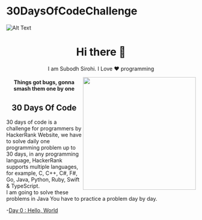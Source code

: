 # 30DaysOfCodeChallenge
![Alt Text](https://dev-to-uploads.s3.amazonaws.com/uploads/articles/czw7iwxpo61wri5m23i3.jpg)
<h1 align="center"> Hi there 👋 </h1>
<p align="center"> I am Subodh Sirohi. I Love ❤️ programming </p>
<img align="right" src="https://p.kindpng.com/picc/s/10-100514_manga-clipart-happy-boy-black-hair-anime-boy.png" height="300" width="300">

<h4 align="center">Things got bugs, gonna smash them one by one</h4>

<h2 align="center">30 Days Of Code</h2>
<p>30 days of code is a challenge for programmers by HackerRank Website, we have to solve daily one programming problem up to 30 days, in any programming language, HackerRank supports multiple languages, for example, C, C++, C#, F#, Go, Java, Python, Ruby, Swift & TypeScript.
<br>
I am going to solve these problems in Java You have to practice a problem day by day.</p>
-<a href="https://dev.to/scotty252/30-days-of-code-using-java-3ni7">Day 0 : Hello, World</a>
